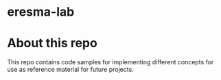 # eresma-lab

# About this repo
This repo contains code samples for implementing different concepts for use as reference material for future projects.
